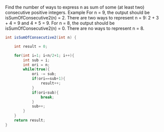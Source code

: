 Find the number of ways to express n as sum of some (at least two) consecutive positive integers.
Example
For n = 9, the output should be
isSumOfConsecutive2(n) = 2.
There are two ways to represent n = 9: 2 + 3 + 4 = 9 and 4 + 5 = 9.
For n = 8, the output should be
isSumOfConsecutive2(n) = 0.
There are no ways to represent n = 8.

```java
int isSumOfConsecutive2(int n) {

    int result = 0;

    for(int i=1; i<n/2+1; i++){
        int sub = i;
        int ori = n;
        while(true){
            ori -= sub;
            if(ori==sub+1){
                result++;
            }
            if(ori<sub){
                break;
            }
            sub++;
        }
    }
    return result;
}
```
